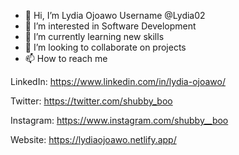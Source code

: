 - 👋 Hi, I’m Lydia Ojoawo 
Username @Lydia02
- 👀 I’m interested in Software Development
- 🌱 I’m currently learning new skills
- 💞️ I’m looking to collaborate on projects
- 📫 How to reach me 

LinkedIn: https://www.linkedin.com/in/lydia-ojoawo/

Twitter: https://twitter.com/shubby_boo

Instagram: https://www.instagram.com/shubby__boo

Website: https://lydiaojoawo.netlify.app/

<!---
Lydia02/Lydia02 is a ✨ special ✨ repository because its `README.md` (this file) appears on your GitHub profile.
You can click the Preview link to take a look at your changes.
--->
